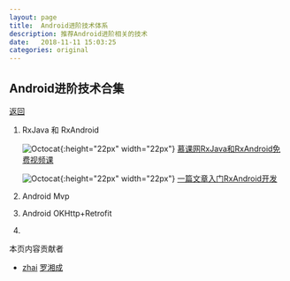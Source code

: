 ```yaml
---
layout: page
title:  Android进阶技术体系
description: 推荐Android进阶相关的技术
date:   2018-11-11 15:03:25
categories: original
---
```

## Android进阶技术合集

[返回](./)


1.  RxJava 和 RxAndroid

    ![Octocat](https://www.imooc.com/static/img/common/touch-icon-iphone-retina.png){:height="22px" width="22px"} 
<a href="https://www.imooc.com/video/15526" target="_blank">慕课网RxJava和RxAndroid免费视频课 </a>

    ![Octocat](https://www.imooc.com/static/img/common/touch-icon-iphone-retina.png){:height="22px" width="22px"} 
<a href="https://www.imooc.com/video/15526" target="_blank">一篇文章入门RxAndroid开发 </a>
     
1.  Android Mvp      

1.  Android OKHttp+Retrofit

1.   
     


本页内容贡献者

*   [zhai](https://github.com/zhai) [罗湘成](https://github.com/luoxiangcheng)  
